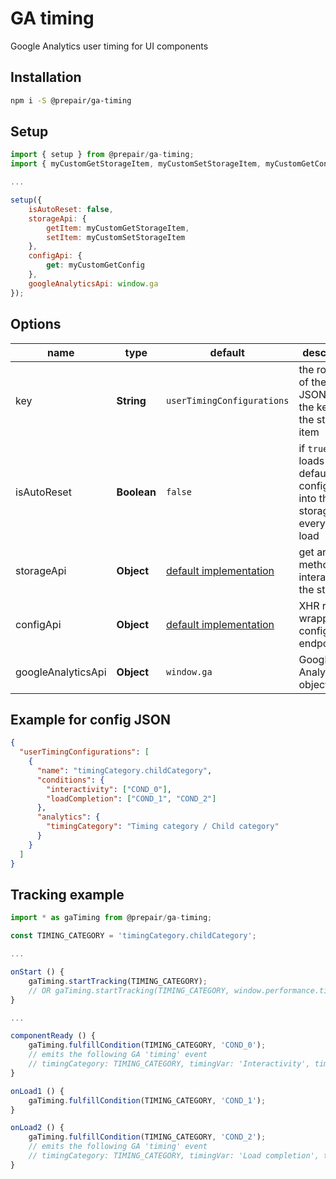 # GA timing
Google Analytics user timing for UI components
## Installation
```bash
npm i -S @prepair/ga-timing
```
## Setup

```js
import { setup } from @prepair/ga-timing;
import { myCustomGetStorageItem, myCustomSetStorageItem, myCustomGetConfig } from '../my-custom';

...

setup({
    isAutoReset: false,
    storageApi: {
        getItem: myCustomGetStorageItem,
        setItem: myCustomSetStorageItem
    },
    configApi: {
        get: myCustomGetConfig
    },
    googleAnalyticsApi: window.ga
});
```

## Options
| name | type | default | description |
| - | - | - | - |
| key | **String** | `userTimingConfigurations` | the root key of the config JSON and the key for the storage item |
| isAutoReset | **Boolean** | `false`  | if `true` it loads the default configuration into the storage on every page load |
| storageApi | **Object** | [default implementation](../blob/master/src/session-storage.js) | get and set methods for interacting the storage |
| configApi | **Object** | [default implementation](../blob/master/src/request.js) | XHR request wrapper for config endpoint |
| googleAnalyticsApi | **Object** | `window.ga` | Google Analytics object |

## Example for config JSON
```json
{
  "userTimingConfigurations": [
    {
      "name": "timingCategory.childCategory",
      "conditions": {
        "interactivity": ["COND_0"],
        "loadCompletion": ["COND_1", "COND_2"]
      },
      "analytics": {
        "timingCategory": "Timing category / Child category"
      }
    }
  ]
}
```

## Tracking example
```js
import * as gaTiming from @prepair/ga-timing;

const TIMING_CATEGORY = 'timingCategory.childCategory';

...

onStart () {
    gaTiming.startTracking(TIMING_CATEGORY);
    // OR gaTiming.startTracking(TIMING_CATEGORY, window.performance.timing.*)
}

...

componentReady () {
    gaTiming.fulfillCondition(TIMING_CATEGORY, 'COND_0');
    // emits the following GA 'timing' event
    // timingCategory: TIMING_CATEGORY, timingVar: 'Interactivity', timingVal: ~1000
}

onLoad1 () {
    gaTiming.fulfillCondition(TIMING_CATEGORY, 'COND_1');
}

onLoad2 () {
    gaTiming.fulfillCondition(TIMING_CATEGORY, 'COND_2');
    // emits the following GA 'timing' event
    // timingCategory: TIMING_CATEGORY, timingVar: 'Load completion', timingVal: ~2000
}
```
